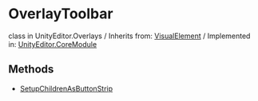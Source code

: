# OverlayToolbar
class in UnityEditor.Overlays
 / Inherits from: <a href="https://docs.unity3d.com/6000.0/Documentation/ScriptReference/VisualElement.html">VisualElement</a> / Implemented in: <a href="https://docs.unity3d.com/6000.0/Documentation/ScriptReference/UnityEditor.CoreModule.html">UnityEditor.CoreModule</a>
## Methods
- <a href="https://docs.unity3d.com/6000.0/Documentation/ScriptReference/OverlayToolbar.SetupChildrenAsButtonStrip.html">SetupChildrenAsButtonStrip</a>
